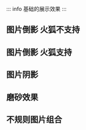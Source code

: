 ::: info
基础的展示效果
:::

## 图片倒影 火狐不支持

<preview path="./components/image1.vue"></preview>

## 图片倒影 火狐支持

<preview path="./components/image2.vue"></preview>

## 图片阴影

<preview path="./components/image3.vue"></preview>

## 磨砂效果

<preview path="./components/image4.vue"></preview>

## 不规则图片组合

<preview path="./components/image5.vue"></preview>

